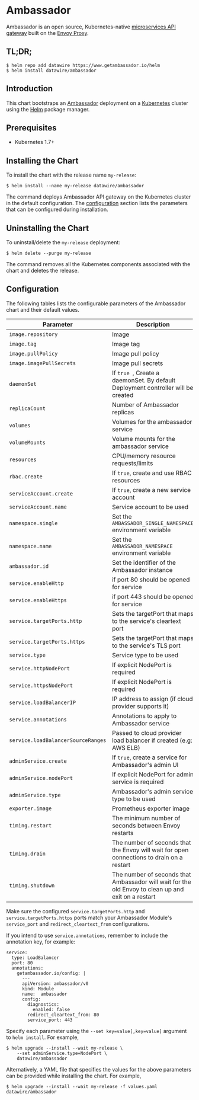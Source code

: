 # Ambassador

Ambassador is an open source, Kubernetes-native [microservices API gateway](https://www.getambassador.io/about/microservices-api-gateways) built on the [Envoy Proxy](https://www.envoyproxy.io/).

## TL;DR;

```console
$ helm repo add datawire https://www.getambassador.io/helm
$ helm install datawire/ambassador
```

## Introduction

This chart bootstraps an [Ambassador](https://www.getambassador.io) deployment on
a [Kubernetes](http://kubernetes.io) cluster using the [Helm](https://helm.sh) package manager.

## Prerequisites

- Kubernetes 1.7+

## Installing the Chart

To install the chart with the release name `my-release`:

```console
$ helm install --name my-release datawire/ambassador
```

The command deploys Ambassador API gateway on the Kubernetes cluster in the default configuration.
The [configuration](#configuration) section lists the parameters that can be configured during installation.

## Uninstalling the Chart

To uninstall/delete the `my-release` deployment:

```console
$ helm delete --purge my-release
```

The command removes all the Kubernetes components associated with the chart and deletes the release.

## Configuration

The following tables lists the configurable parameters of the Ambassador chart and their default values.

| Parameter                       | Description                                | Default                                                    |
| ------------------------------- | ------------------------------------------ | ---------------------------------------------------------- |
| `image.repository` | Image | `quay.io/datawire/ambassador`
| `image.tag` | Image tag | `0.40.2`
| `image.pullPolicy` | Image pull policy | `IfNotPresent`
| `image.imagePullSecrets` | Image pull secrets | None
| `daemonSet` | If `true `, Create a daemonSet. By default Deployment controller will be created | `false`
| `replicaCount` | Number of Ambassador replicas  | `1`
| `volumes` | Volumes for the ambassador service | None
| `volumeMounts` | Volume mounts for the ambassador service | None
| `resources` | CPU/memory resource requests/limits | None
| `rbac.create` | If `true`, create and use RBAC resources | `true`
| `serviceAccount.create` | If `true`, create a new service account | `true`
| `serviceAccount.name` | Service account to be used | `ambassador`
| `namespace.single` | Set the `AMBASSADOR_SINGLE_NAMESPACE` environment variable | `false`
| `namespace.name` | Set the `AMBASSADOR_NAMESPACE` environment variable | `metadata.namespace`
| `ambassador.id` | Set the identifier of the Ambassador instance | none
| `service.enableHttp` | if port 80 should be opened for service | `true`
| `service.enableHttps` | if port 443 should be opened for service | `true`
| `service.targetPorts.http` | Sets the targetPort that maps to the service's cleartext port | `80`
| `service.targetPorts.https` | Sets the targetPort that maps to the service's TLS port | `443`
| `service.type` | Service type to be used | `LoadBalancer`
| `service.httpNodePort` | If explicit NodePort is required | None
| `service.httpsNodePort` | If explicit NodePort is required | None
| `service.loadBalancerIP` | IP address to assign (if cloud provider supports it) | `""`
| `service.annotations` | Annotations to apply to Ambassador service | none
| `service.loadBalancerSourceRanges` | Passed to cloud provider load balancer if created (e.g: AWS ELB) | none
| `adminService.create` | If `true`, create a service for Ambassador's admin UI | `true`
| `adminService.nodePort` | If explicit NodePort for admin service is required  | `true`
| `adminService.type` | Ambassador's admin service type to be used | `ClusterIP`
| `exporter.image` | Prometheus exporter image | `prom/statsd-exporter:v0.6.0`
| `timing.restart` | The minimum number of seconds between Envoy restarts | none
| `timing.drain` | The number of seconds that the Envoy will wait for open connections to drain on a restart | none
| `timing.shutdown` | The number of seconds that Ambassador will wait for the old Envoy to clean up and exit on a restart | none

Make sure the configured `service.targetPorts.http` and `service.targetPorts.https` ports match your Ambassador Module's `service_port` and `redirect_cleartext_from` configurations.

If you intend to use `service.annotations`, remember to include the annotation key, for example:

```
service:
  type: LoadBalancer
  port: 80
  annotations:
    getambassador.io/config: |
      ---
      apiVersion: ambassador/v0
      kind: Module
      name:  ambassador
      config:
        diagnostics:
          enabled: false
        redirect_cleartext_from: 80
        service_port: 443
```

Specify each parameter using the `--set key=value[,key=value]` argument to `helm install`. For example,

```console
$ helm upgrade --install --wait my-release \
    --set adminService.type=NodePort \
    datawire/ambassador
```

Alternatively, a YAML file that specifies the values for the above parameters can be provided while installing the chart. For example,

```console
$ helm upgrade --install --wait my-release -f values.yaml datawire/ambassador
```
